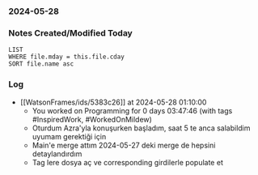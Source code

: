 ### 2024-05-28

### Notes Created/Modified Today
```dataview
LIST 
WHERE file.mday = this.file.cday
SORT file.name asc
```
### Log


- [[WatsonFrames/ids/5383c26]] at 2024-05-28 01:10:00
  - You worked on Programming for 0 days 03:47:46 (with tags #InspiredWork, #WorkedOnMildew)
  - Oturdum Azra'yla konuşurken başladım, saat 5 te anca salabildim uyumam gerektiği için
  - Main'e merge attım 2024-05-27 deki merge de hepsini detaylandırdım
  - Tag lere dosya aç ve corresponding girdilerle populate et
